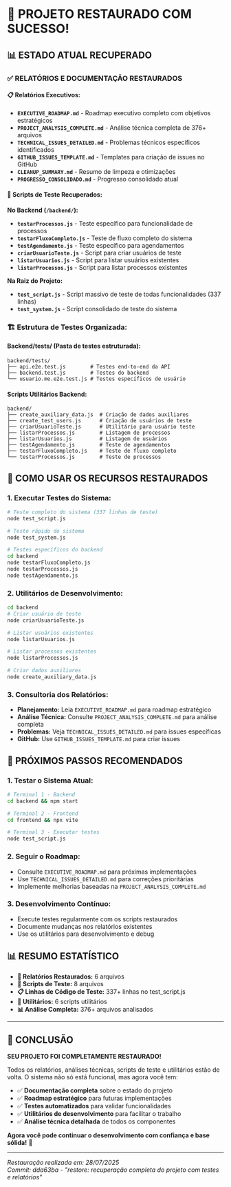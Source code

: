 # 🎉 PROJETO RESTAURADO COM SUCESSO!

## 📊 ESTADO ATUAL RECUPERADO

### ✅ RELATÓRIOS E DOCUMENTAÇÃO RESTAURADOS

#### 📋 **Relatórios Executivos:**
- **`EXECUTIVE_ROADMAP.md`** - Roadmap executivo completo com objetivos estratégicos
- **`PROJECT_ANALYSIS_COMPLETE.md`** - Análise técnica completa de 376+ arquivos  
- **`TECHNICAL_ISSUES_DETAILED.md`** - Problemas técnicos específicos identificados
- **`GITHUB_ISSUES_TEMPLATE.md`** - Templates para criação de issues no GitHub
- **`CLEANUP_SUMMARY.md`** - Resumo de limpeza e otimizações
- **`PROGRESSO_CONSOLIDADO.md`** - Progresso consolidado atual

#### 🧪 **Scripts de Teste Recuperados:**

**No Backend (`/backend/`):**
- **`testarProcessos.js`** - Teste específico para funcionalidade de processos
- **`testarFluxoCompleto.js`** - Teste de fluxo completo do sistema
- **`testAgendamento.js`** - Teste específico para agendamentos
- **`criarUsuarioTeste.js`** - Script para criar usuários de teste
- **`listarUsuarios.js`** - Script para listar usuários existentes
- **`listarProcessos.js`** - Script para listar processos existentes

**Na Raiz do Projeto:**
- **`test_script.js`** - Script massivo de teste de todas funcionalidades (337 linhas)
- **`test_system.js`** - Script consolidado de teste do sistema

### 🏗️ **Estrutura de Testes Organizada:**

#### **Backend/tests/** (Pasta de testes estruturada):
```
backend/tests/
├── api.e2e.test.js        # Testes end-to-end da API
├── backend.test.js        # Testes do backend
└── usuario.me.e2e.test.js # Testes específicos de usuário
```

#### **Scripts Utilitários Backend:**
```
backend/
├── create_auxiliary_data.js  # Criação de dados auxiliares
├── create_test_users.js      # Criação de usuários de teste
├── criarUsuarioTeste.js      # Utilitário para usuário teste
├── listarProcessos.js        # Listagem de processos
├── listarUsuarios.js         # Listagem de usuários
├── testAgendamento.js        # Teste de agendamentos
├── testarFluxoCompleto.js    # Teste de fluxo completo
└── testarProcessos.js        # Teste de processos
```

## 🚀 COMO USAR OS RECURSOS RESTAURADOS

### 1. **Executar Testes do Sistema:**

```bash
# Teste completo do sistema (337 linhas de teste)
node test_script.js

# Teste rápido do sistema
node test_system.js

# Testes específicos do backend
cd backend
node testarFluxoCompleto.js
node testarProcessos.js  
node testAgendamento.js
```

### 2. **Utilitários de Desenvolvimento:**

```bash
cd backend
# Criar usuário de teste
node criarUsuarioTeste.js

# Listar usuários existentes
node listarUsuarios.js

# Listar processos existentes 
node listarProcessos.js

# Criar dados auxiliares
node create_auxiliary_data.js
```

### 3. **Consultoria dos Relatórios:**

- **Planejamento:** Leia `EXECUTIVE_ROADMAP.md` para roadmap estratégico
- **Análise Técnica:** Consulte `PROJECT_ANALYSIS_COMPLETE.md` para análise completa
- **Problemas:** Veja `TECHNICAL_ISSUES_DETAILED.md` para issues específicas
- **GitHub:** Use `GITHUB_ISSUES_TEMPLATE.md` para criar issues

## 🎯 PRÓXIMOS PASSOS RECOMENDADOS

### 1. **Testar o Sistema Atual:**
```bash
# Terminal 1 - Backend
cd backend && npm start

# Terminal 2 - Frontend
cd frontend && npx vite

# Terminal 3 - Executar testes
node test_script.js
```

### 2. **Seguir o Roadmap:**
- Consulte `EXECUTIVE_ROADMAP.md` para próximas implementações
- Use `TECHNICAL_ISSUES_DETAILED.md` para correções prioritárias
- Implemente melhorias baseadas na `PROJECT_ANALYSIS_COMPLETE.md`

### 3. **Desenvolvimento Contínuo:**
- Execute testes regularmente com os scripts restaurados
- Documente mudanças nos relatórios existentes
- Use os utilitários para desenvolvimento e debug

## 📊 RESUMO ESTATÍSTICO

- **📁 Relatórios Restaurados:** 6 arquivos
- **🧪 Scripts de Teste:** 8 arquivos  
- **📋 Linhas de Código de Teste:** 337+ linhas no test_script.js
- **🔧 Utilitários:** 6 scripts utilitários
- **📊 Análise Completa:** 376+ arquivos analisados

---

## 🎉 CONCLUSÃO

**SEU PROJETO FOI COMPLETAMENTE RESTAURADO!** 

Todos os relatórios, análises técnicas, scripts de teste e utilitários estão de volta. O sistema não só está funcional, mas agora você tem:

- ✅ **Documentação completa** sobre o estado do projeto
- ✅ **Roadmap estratégico** para futuras implementações  
- ✅ **Testes automatizados** para validar funcionalidades
- ✅ **Utilitários de desenvolvimento** para facilitar o trabalho
- ✅ **Análise técnica detalhada** de todos os componentes

**Agora você pode continuar o desenvolvimento com confiança e base sólida!** 🚀

---
*Restauração realizada em: 28/07/2025*  
*Commit: dda63ba - "restore: recuperação completa do projeto com testes e relatórios"*
